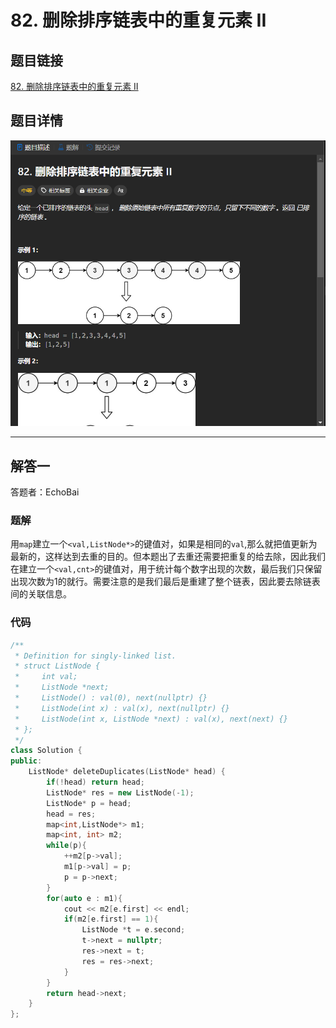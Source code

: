# 82. 删除排序链表中的重复元素 II
## 题目链接  
[82. 删除排序链表中的重复元素 II](https://leetcode.cn/problems/remove-duplicates-from-sorted-list-ii/description/)
## 题目详情
![题目图片](Img/82.png)

***
## 解答一
答题者：EchoBai

### 题解
用`map`建立一个`<val,ListNode*>`的键值对，如果是相同的`val`,那么就把值更新为最新的，这样达到去重的目的。但本题出了去重还需要把重复的给去除，因此我们在建立一个`<val,cnt>`的键值对，用于统计每个数字出现的次数，最后我们只保留出现次数为1的就行。需要注意的是我们最后是重建了整个链表，因此要去除链表间的关联信息。

### 代码
``` cpp
/**
 * Definition for singly-linked list.
 * struct ListNode {
 *     int val;
 *     ListNode *next;
 *     ListNode() : val(0), next(nullptr) {}
 *     ListNode(int x) : val(x), next(nullptr) {}
 *     ListNode(int x, ListNode *next) : val(x), next(next) {}
 * };
 */
class Solution {
public:
    ListNode* deleteDuplicates(ListNode* head) {
        if(!head) return head;
        ListNode* res = new ListNode(-1);
        ListNode* p = head;
        head = res;
        map<int,ListNode*> m1;
        map<int, int> m2;
        while(p){
            ++m2[p->val];
            m1[p->val] = p;
            p = p->next;
        }
        for(auto e : m1){
            cout << m2[e.first] << endl;
            if(m2[e.first] == 1){
                ListNode *t = e.second;
                t->next = nullptr;
                res->next = t;
                res = res->next;
            }
        }
        return head->next;
    }
};
```


